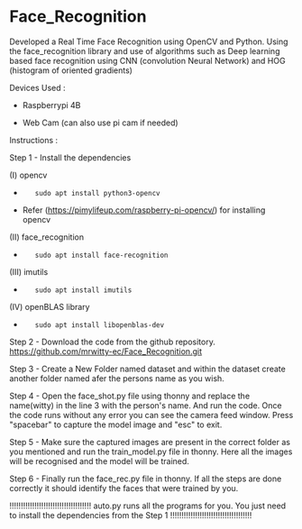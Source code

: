 # Face_Recognition
Developed a Real Time Face Recognition using OpenCV and Python.
Using the face_recognition library and use of algorithms such as Deep learning based face recognition using CNN (convolution Neural Network) and HOG (histogram of oriented gradients)

Devices Used :

* Raspberrypi 4B 

* Web Cam (can also use pi cam if needed)

Instructions : 

Step 1 - Install the dependencies 
          
(I)  opencv 
*        sudo apt install python3-opencv
*    Refer (https://pimylifeup.com/raspberry-pi-opencv/) for installing opencv
          
(II)  face_recognition
*        sudo apt install face-recognition
          
(III)  imutils
*        sudo apt install imutils

(IV)  openBLAS library
*        sudo apt install libopenblas-dev

Step 2 - Download the code from the github repository. https://github.com/mrwitty-ec/Face_Recognition.git 

Step 3 - Create a New Folder named dataset and within the dataset create another folder named afer the persons name as you wish.

Step 4 - Open the face_shot.py file using thonny and replace the name(witty) in the line 3 with the person's name. And run the code. Once the code runs without any error you can see the camera feed window. Press "spacebar" to capture the model image and "esc" to exit.

Step 5 - Make sure the captured images are present in the correct folder as you mentioned and run the train_model.py file in thonny. Here all the images will be recognised and the model will be trained.

Step 6 - Finally run the face_rec.py file in thonny. If all the steps are done correctly it should identify the faces that were trained by you.




!!!!!!!!!!!!!!!!!!!!!!!!!!!!!!!!!!!! auto.py runs all the programs for you. You just need to install the dependencies from the Step 1 !!!!!!!!!!!!!!!!!!!!!!!!!!!!!!!!!!!!
